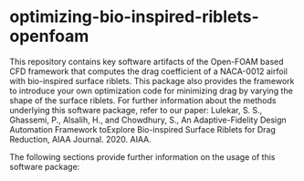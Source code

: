 # optimizing-bio-inspired-riblets-openfoam
This repository contains key software artifacts of the Open-FOAM based CFD framework that computes the drag coefficient of a NACA-0012 airfoil with bio-inspired surface riblets. This package also provides the framework to introduce your own optimization code for minimizing drag by varying the shape of the surface riblets. For further information about the methods underlying this software package, refer to our paper: Lulekar, S. S., Ghassemi, P., Alsalih, H., and Chowdhury, S., An Adaptive-Fidelity Design Automation Framework toExplore Bio-inspired Surface Riblets for Drag Reduction, AIAA Journal. 2020. AIAA.

The following sections provide further information on the usage of this software package:

